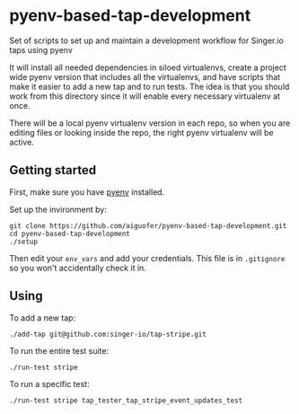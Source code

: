 # pyenv-based-tap-development
Set of scripts to set up and maintain a development workflow for Singer.io taps using pyenv

It will install all needed dependencies in siloed virtualenvs, create a project 
wide pyenv version that includes all the virtualenvs, and have scripts that make it
easier to add a new tap and to run tests. The idea is that you should work from this directory
since it will enable every necessary virtualenv at once.

There will be a local pyenv virtualenv version in each repo, so when you are editing files or 
looking inside the repo, the right pyenv virtualenv will be active.

## Getting started
First, make sure you have [pyenv](https://github.com/pyenv/pyenv) installed.

Set up the invironment by:
```
git clone https://github.com/aiguofer/pyenv-based-tap-development.git
cd pyenv-based-tap-development
./setup
```
Then edit your `env_vars` and add your credentials. This file is in `.gitignore` so you won't accidentally check it in.

## Using

To add a new tap:
```
./add-tap git@github.com:singer-io/tap-stripe.git
```

To run the entire test suite:
```
./run-test stripe
```

To run a specific test:
```
./run-test stripe tap_tester_tap_stripe_event_updates_test
```
